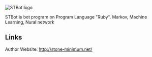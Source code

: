 ![STBot logo](http://stone-minimum.net/assets/icons/favicon.ico)

STBot is bot program on Program Language "Ruby".
Markov, Machine Learning, Nural network


## Links

Author Website:
http://stone-minimum.net/

